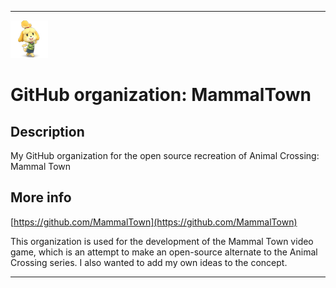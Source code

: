   
***

![MammalTown_Icon_LowQuality.png failed to load. The file may be missing or corrupt. Check the file path for errors first.](/AdditionalInfo/1/MammalTown/MammalTown_Icon_LowQuality.png)

# GitHub organization: MammalTown

## Description

My GitHub organization for the open source recreation of Animal Crossing: Mammal Town

## More info

[https://github.com/MammalTown](https://github.com/MammalTown)

This organization is used for the development of the Mammal Town video game, which is an attempt to make an open-source alternate to the Animal Crossing series. I also wanted to add my own ideas to the concept.

***
